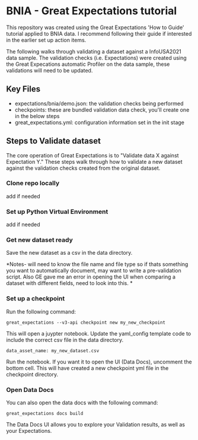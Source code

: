 # BNIA - Great Expectations tutorial

This repository was created using the Great Expectations 'How to Guide' tutorial applied to BNIA data. I recommend following their guide if interested in the earlier set up action items.

The following walks through validating a dataset against a InfoUSA2021 data sample. The validation checks (i.e. Expectations) were created using the Great Expecations automatic Profiler on the data sample, these validations will need to be updated.

## Key Files

- expectations/bnia/demo.json: the validation checks being performed
- checkpoints: these are bundled validation data check, you'll create one in the below steps
- great_expectations.yml: configuration information set in the init stage

## Steps to Validate dataset

The core operation of Great Expectations is to "Validate data X against Expectation Y." These steps walk through how to validate a new dataset against the validation checks created from the original dataset.

### Clone repo locally
add if needed
### Set up Python Virtual Environment
add if needed
### Get new dataset ready 
Save the new dataset as a csv in the data directory. 

*Notes- will need to know the file name and file type so if thats something you want to automatically document, may want to write a pre-validation script. Also GE gave me an error in opening the UI when comparing a dataset with different fields, need to look into this. *
### Set up a checkpoint
Run the following command:
```
great_expectations --v3-api checkpoint new my_new_checkpoint
```
This will open a juypter notebook. Update the yaml_config template code to include the correct csv file in the data directory.
```
data_asset_name: my_new_dataset.csv
```
Run the notebook. If you want it to open the UI (Data Docs), uncomment the bottom cell.
This will have created a new checkpoint yml file in the checkpoint directory.
### Open Data Docs
You can also open the data docs with the following command:
```
great_expectations docs build
```
The Data Docs UI allows you to explore your Validation results, as well as your Expectations. 
